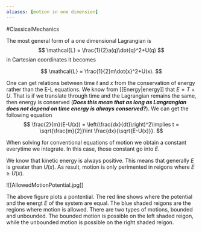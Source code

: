 ```yaml
---
aliases: [motion in one dimension]
---
```

#ClassicalMechanics 

The most general form of a one dimensional Lagrangian is 
$$
\mathcal{L} = \frac{1}{2}a(q)\dot{q}^2+U(q)
$$
in Cartesian coordinates it becomes

$$
\mathcal{L} = \frac{1}{2}m\dot{x}^2+U(x).
$$

One can get relations between time $t$ and $x$ from the conservation of energy rather than the E-L equations. We know from [[Energy|energy]] that $E = T+ U$. That is if we translate through time and the Lagrangian remains the same, then energy is conserved (***Does this mean that as long as Langrangian does not depend on time energy is always conserved?***). We can get the following equation
$$
\frac{2}{m}(E-U(x)) = \left(\frac{dx}{dt}\right)^2\implies t = \sqrt{\frac{m}{2}}\int \frac{dx}{\sqrt{E-U(x)}}.
$$

When solving for conventional equations of motion we obtain a constant everytime we integrate. In this case, those constant go into $E$. 

We know that kinetic energy is always positive. This means that generally $E$ is greater than $U(x)$. As result, motion is only perimented in reigons where $E\geq U(x)$.

![[AllowedMotionPotential.jpg]]

The above figure plots a pontential. The red line shows where the potential and the energt $E$ of the system are equal. The blue shaded reigons are the regions where motion is allowed. There are two types of motions, bounded and unbounded. The bounded motion is possible on the left shaded reigon, while the unbounded motion is possible on the right shaded reigon.
